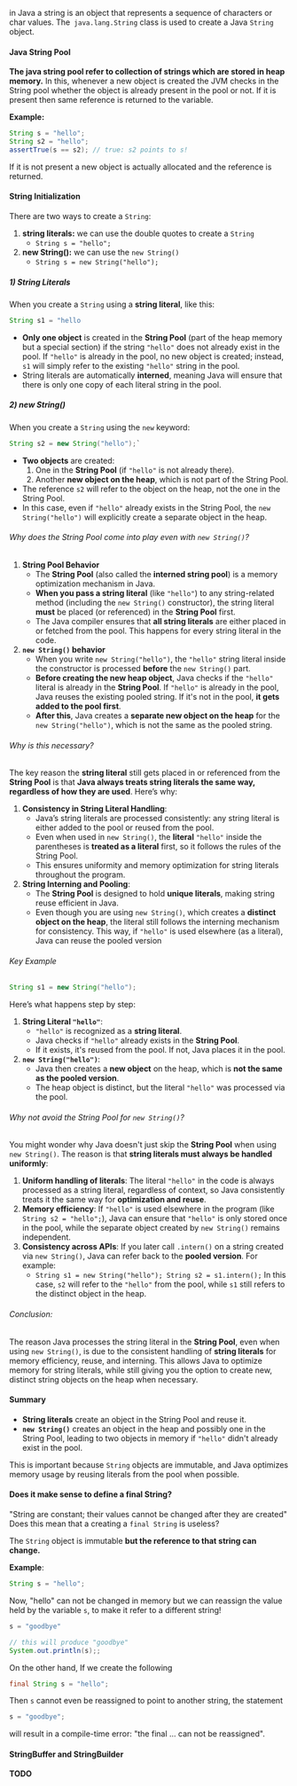 in Java a string is an object that represents a sequence of characters or char values. 
The` java.lang.String` class is used to create a Java `String` object. 
#### Java String Pool
**The java string pool refer to collection of strings which are stored in heap memory.** 
In this, whenever a new object is created the JVM checks in the String pool whether
the object is already present in the pool or not. 
If it is present then same reference is returned to the variable. 

**Example:**
```java
String s = "hello";
String s2 = "hello";
assertTrue(s == s2); // true: s2 points to s!
```

If it is not present a new object is actually allocated and the reference is returned.
#### String Initialization
There are two ways to create a `String`: 
1) **string literals:** we can use the double quotes to create a `String`
	- `String s = "hello";`
2) **new String():** we can use the `new String()` 
	-  `String s = new String("hello");`

##### 1) **String Literals**
When you create a `String` using a **string literal**, like this:
```java
String s1 = "hello
```
- **Only one object** is created in the **String Pool** (part of the heap memory but a special section) if the string `"hello"` does not already exist in the pool. If `"hello"` is already in the pool, no new object is created; instead, `s1` will simply refer to the existing `"hello"` string in the pool.
- String literals are automatically **interned**, meaning Java will ensure that there is only one copy of each literal string in the pool.
##### 2) **new String()**
When you create a `String` using the `new` keyword:
```java
String s2 = new String("hello");`
```
- **Two objects** are created:
    1. One in the **String Pool** (if `"hello"` is not already there).
    2. Another **new object on the heap**, which is not part of the String Pool.
- The reference `s2` will refer to the object on the heap, not the one in the String Pool.
- In this case, even if `"hello"` already exists in the String Pool, the `new String("hello")` will explicitly create a separate object in the heap.
###### Why does the String Pool come into play even with `new String()`?
1. **String Pool Behavior**
    - The **String Pool** (also called the **interned string pool**) is a memory optimization mechanism in Java.
    - **When you pass a string literal** (like `"hello"`) to any string-related method (including the `new String()` constructor), the string literal **must** be placed (or referenced) in the **String Pool** first.
    - The Java compiler ensures that **all string literals** are either placed in or fetched from the pool. This happens for every string literal in the code.
2. **`new String()` behavior**
    - When you write `new String("hello")`, the `"hello"` string literal inside the constructor is processed **before** the `new String()` part.
    - **Before creating the new heap object**, Java checks if the `"hello"` literal is already in the **String Pool**. If `"hello"` is already in the pool, Java reuses the existing pooled string. If it's not in the pool, **it gets added to the pool first**.
    - **After this**, Java creates a **separate new object on the heap** for the `new String("hello")`, which is not the same as the pooled string.
###### Why is this necessary?
The key reason the **string literal** still gets placed in or referenced from the **String Pool** is that **Java always treats string literals the same way, regardless of how they are used**. Here’s why:
1. **Consistency in String Literal Handling**:
    - Java’s string literals are processed consistently: any string literal is either added to the pool or reused from the pool.
    - Even when used in `new String()`, the **literal** `"hello"` inside the parentheses is **treated as a literal** first, so it follows the rules of the String Pool.
    - This ensures uniformity and memory optimization for string literals throughout the program.
2. **String Interning and Pooling**:
    - The **String Pool** is designed to hold **unique literals**, making string reuse efficient in Java.
    - Even though you are using `new String()`, which creates a **distinct object on the heap**, the literal still follows the interning mechanism for consistency. This way, if `"hello"` is used elsewhere (as a literal), Java can reuse the pooled version
###### Key Example
```java 
String s1 = new String("hello");
```

Here’s what happens step by step:
1. **String Literal `"hello"`**:
    - `"hello"` is recognized as a **string literal**.
    - Java checks if `"hello"` already exists in the **String Pool**.
    - If it exists, it's reused from the pool. If not, Java places it in the pool.
2. **`new String("hello")`**:
    - Java then creates a **new object** on the heap, which is **not the same as the pooled version**.
    - The heap object is distinct, but the literal `"hello"` was processed via the pool.
###### Why not avoid the String Pool for `new String()`?
You might wonder why Java doesn't just skip the **String Pool** when using `new String()`. The reason is that **string literals must always be handled uniformly**:
1. **Uniform handling of literals**: The literal `"hello"` in the code is always processed as a string literal, regardless of context, so Java consistently treats it the same way for **optimization and reuse**.
2. **Memory efficiency**: If `"hello"` is used elsewhere in the program (like `String s2 = "hello";`), Java can ensure that `"hello"` is only stored once in the pool, while the separate object created by `new String()` remains independent.
3. **Consistency across APIs**: If you later call `.intern()` on a string created via `new String()`, Java can refer back to the **pooled version**. For example:
	- `String s1 = new String("hello"); String s2 = s1.intern();`
    In this case, `s2` will refer to the `"hello"` from the pool, while `s1` still refers to the distinct object in the heap.
###### Conclusion:
The reason Java processes the string literal in the **String Pool**, even when using `new String()`, is due to the consistent handling of **string literals** for memory efficiency, reuse, and interning. This allows Java to optimize memory for string literals, while still giving you the option to create new, distinct string objects on the heap when necessary.
#### Summary
- **String literals** create an object in the String Pool and reuse it.
- **`new String()`** creates an object in the heap and possibly one in the String Pool, leading to two objects in memory if `"hello"` didn't already exist in the pool.

This is important because `String` objects are immutable, and Java optimizes memory usage by reusing literals from the pool when possible.
#### Does it make sense to define a final String? 
"String are constant; their values cannot be changed after they are created"
Does this mean that a creating a `final String` is useless?

The `String` object is immutable **but the reference to that string can change.** 

**Example**: 
```java
String s = "hello";
```

Now, "hello" can not be changed in memory but we can reassign the value held by the 
variable `s`, to make it refer to a different string!
```java
s = "goodbye"

// this will produce "goodbye"
System.out.println(s);; 
```

On the other hand, If we create the following
```java
final String s = "hello";
```
Then `s` cannot even be reassigned to point to another string, the statement
```java
s = "goodbye";
```
will result in a compile-time error: "the final ... can not be reassigned". 

#### StringBuffer and StringBuilder
**TODO**